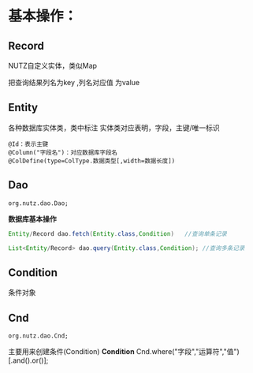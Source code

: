 



# 基本操作：

## Record

NUTZ自定义实体，类似Map

把查询结果列名为key ,列名对应值 为value

## Entity

各种数据库实体类，类中标注 实体类对应表明，字段，主键/唯一标识

```
@Id：表示主键
@Column("字段名")：对应数据库字段名
@ColDefine(type=ColType.数据类型[,width=数据长度])
```

## Dao 

```
org.nutz.dao.Dao;
```

**数据库基本操作**

```java
Entity/Record dao.fetch(Entity.class,Condition)   //查询单条记录

List<Entity/Record> dao.query(Entity.class,Condition); //查询多条记录
```

## Condition

条件对象

## Cnd

```
org.nutz.dao.Cnd;
```

主要用来创建条件(Condition)
**Condition** Cnd.where("字段","运算符","值")[.and().or()];